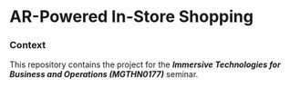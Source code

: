 # AR-Powered In-Store Shopping

### Context
This repository contains the project for the ***Immersive Technologies for Business and Operations (MGTHN0177)*** seminar.

